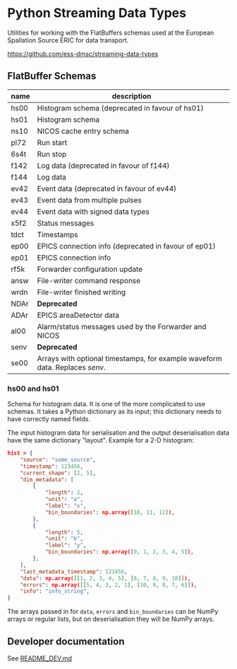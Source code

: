 # Python Streaming Data Types
Utilities for working with the FlatBuffers schemas used at the European
Spallation Source ERIC for data transport.

https://github.com/ess-dmsc/streaming-data-types

## FlatBuffer Schemas

|name|description|
|----|-----------|
|hs00|Histogram schema (deprecated in favour of hs01)|
|hs01|Histogram schema|
|ns10|NICOS cache entry schema|
|pl72|Run start|
|6s4t|Run stop|
|f142|Log data (deprecated in favour of f144)|
|f144|Log data|
|ev42|Event data (deprecated in favour of ev44)|
|ev43|Event data from multiple pulses|
|ev44|Event data with signed data types|
|x5f2|Status messages|
|tdct|Timestamps|
|ep00|EPICS connection info (deprecated in favour of ep01)|
|ep01|EPICS connection info|
|rf5k|Forwarder configuration update|
|answ|File-writer command response|
|wrdn|File-writer finished writing|
|NDAr|**Deprecated**|
|ADAr|EPICS areaDetector data|
|al00|Alarm/status messages used by the Forwarder and NICOS|
|senv|**Deprecated**|
|se00|Arrays with optional timestamps, for example waveform data. Replaces _senv_. |

### hs00 and hs01
Schema for histogram data. It is one of the more complicated to use schemas.
It takes a Python dictionary as its input; this dictionary needs to have correctly
named fields.

The input histogram data for serialisation and the output deserialisation data
have the same dictionary "layout".
Example for a 2-D histogram:
```json
hist = {
    "source": "some_source",
    "timestamp": 123456,
    "current_shape": [2, 5],
    "dim_metadata": [
        {
            "length": 2,
            "unit": "a",
            "label": "x",
            "bin_boundaries": np.array([10, 11, 12]),
        },
        {
            "length": 5,
            "unit": "b",
            "label": "y",
            "bin_boundaries": np.array([0, 1, 2, 3, 4, 5]),
        },
    ],
    "last_metadata_timestamp": 123456,
    "data": np.array([[1, 2, 3, 4, 5], [6, 7, 8, 9, 10]]),
    "errors": np.array([[5, 4, 3, 2, 1], [10, 9, 8, 7, 6]]),
    "info": "info_string",
}
```
The arrays passed in for `data`, `errors` and `bin_boundaries` can be NumPy arrays
or regular lists, but on deserialisation they will be NumPy arrays.


## Developer documentation

See [README_DEV.md](README_DEV.md)
